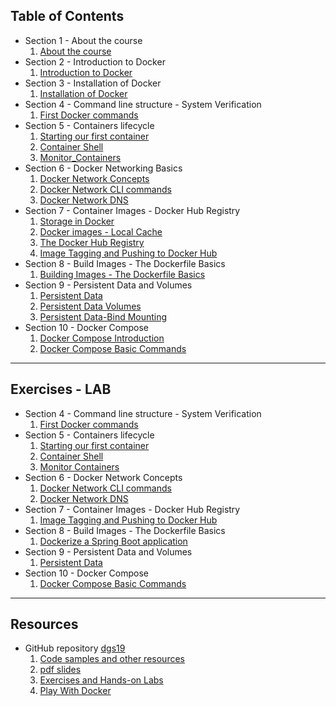 ## Table of Contents

 - Section 1 - About the course
   1. [About the course](web_D_S01_L01_About_the_course.html)  
 - Section 2 - Introduction to Docker
   1. [Introduction to Docker](web_D_S02_L01_Introduction_to_Docker.html)  
 - Section 3 - Installation of Docker
   1. [Installation of Docker](web_D_S03_L01_Installation_of_Docker.html)  
 - Section 4 - Command line structure - System Verification
   1. [First Docker commands](web_D_S04_L01_First_Docker_commands.html)
 - Section 5 - Containers lifecycle
   1. [Starting our first container](web_D_S05_L01_Starting_our_first_container.html)
   1. [Container Shell](web_D_S05_L02_Container_Shell.html)
   1. [Monitor_Containers](web_D_S05_L03_Monitor_Containers.html)
 - Section 6 - Docker Networking Basics
   1. [Docker Network Concepts](web_D_S06_L01_Docker_Network_Concepts.html)
   1. [Docker Network CLI commands](web_D_S06_L02_Docker_Network_CLI_commands.html)
   1. [Docker Network DNS](web_D_S06_L03_Docker_Network_DNS.html)
 - Section 7 - Container Images - Docker Hub Registry
   1. [Storage in Docker](web_D_S07_L01_Storage_in_Docker.html)
   1. [Docker images - Local Cache](web_D_S07_L03_Docker_images-Local_Cache.html)
   1. [The Docker Hub Registry](web_D_S07_L02_The_Docker_Hub_Registry.html)
   1. [Image Tagging and Pushing to Docker Hub](web_D_S07_L04_Image_Tagging_and-Pushing_to_Docker_Hub.html)
 - Section 8 - Build Images - The Dockerfile Basics 
   1. [Building Images - The Dockerfile Basics](web_D_S08_L01_Building_Images-The_Dockerfile_Basics.html)
 - Section 9 - Persistent Data and Volumes
   1. [Persistent Data](web_D_S09_L01_Persistent_Data.html)
   1. [Persistent Data Volumes](web_D_S09_L02_Persistent_Data_Volumes.html)
   1. [Persistent Data-Bind Mounting](web_D_S09_L03_Persistent_Data-Bind_Mounting.html)
 - Section 10 - Docker Compose
   1. [Docker Compose Introduction](web_D_S10_L01_Docker_Compose_Introduction.html)
   1. [Docker Compose Basic Commands](web_D_S10_L02_Docker_Compose_Basic_Commands.html)

---

## Exercises - LAB 
 - Section 4 - Command line structure - System Verification  
   1. [First Docker commands](https://github.com/gerassimos/dgs19/blob/master/exercises/D_S4_L1_First_Docker_commands_ex.md)
 - Section 5 - Containers lifecycle  
   1. [Starting our first container](https://github.com/gerassimos/dgs19/blob/master/exercises/D_S5_L1_Starting_our_first_container_lab.md)
   1. [Container Shell](https://github.com/gerassimos/dgs19/blob/master/exercises/D_S5_L2_Container_Shell_ex.md)
   1. [Monitor Containers](https://github.com/gerassimos/dgs19/blob/master/exercises/D_S5_L3_Monitor_Containers_ex.md)
 - Section 6 - Docker Network Concepts   
   1. [Docker Network CLI commands](https://github.com/gerassimos/dgs19/blob/master/exercises/D_S6_L2_Docker_Network_CLI_commands_ex.md)
   1. [Docker Network DNS](https://github.com/gerassimos/dgs19/blob/master/exercises/D_S6_L3_Docker_Network_DNS_lab.md)
 - Section 7 - Container Images - Docker Hub Registry   
   1. [Image Tagging and Pushing to Docker Hub](https://github.com/gerassimos/dgs19/blob/master/exercises/D_S7_L4_Image_Tagging_and-Pushing_to_Docker_Hub_ex.md)
 - Section 8 - Build Images - The Dockerfile Basics   
   1. [Dockerize a Spring Boot application](https://github.com/gerassimos/dgs19/blob/master/exercises/D_S8_L3_Dockerize_a_Spring_Boot_application.md)
 - Section 9 - Persistent Data and Volumes   
   1. [Persistent Data](https://github.com/gerassimos/dgs19/blob/master/exercises/D_S9_L3_Persistent_Data_LAB.md)
 - Section 10 - Docker Compose   
   1. [Docker Compose Basic Commands](https://github.com/gerassimos/dgs19/blob/master/exercises/D_S10_L02_Docker_Compose_Basic_Commands_LAB.md)

---

## Resources  
 - GitHub repository [dgs19](https://github.com/gerassimos/dgs19)
   1. [Code samples and other resources](https://github.com/gerassimos/dgs19/tree/master/resources)
   1. [pdf slides](https://github.com/gerassimos/dgs19/tree/master/pdf)
   1. [Exercises and Hands-on Labs](https://github.com/gerassimos/dgs19/tree/master/exercises)
   1. [Play With Docker](https://labs.play-with-docker.com/)